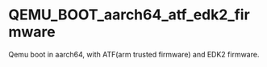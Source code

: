 # QEMU_BOOT_aarch64_atf_edk2_firmware
Qemu boot in aarch64, with ATF(arm trusted firmware) and EDK2 firmware.
